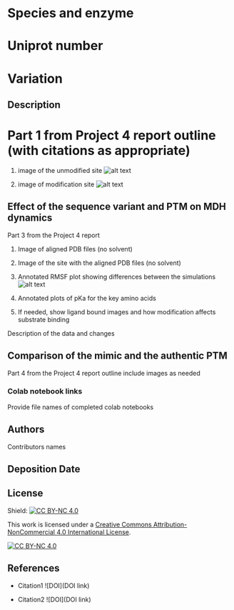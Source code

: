 # Species and enzyme
# Uniprot number
# Variation


## Description

# Part 1 from Project 4 report outline (with citations as appropriate)

1. image of the unmodified site
![alt text](images/XXX.png)

2. image of modification site
![alt text](images/XXX.png)


## Effect of the sequence variant and PTM on MDH dynamics

Part 3 from the Project 4 report

1. Image of aligned PDB files (no solvent)

2. Image of the site with the aligned PDB files (no solvent)

3. Annotated RMSF plot showing differences between the simulations
![alt text](images/XXX.png)

4. Annotated plots of pKa for the key amino acids

5. If needed, show ligand bound images and how modification affects substrate binding

Description of the data and changes


## Comparison of the mimic and the authentic PTM

Part 4 from the Project 4 report outline
include images as needed


### Colab notebook links

Provide file names of completed colab notebooks



## Authors

Contributors names

## Deposition Date

## License

Shield: [![CC BY-NC 4.0][cc-by-nc-shield]][cc-by-nc]

This work is licensed under a
[Creative Commons Attribution-NonCommercial 4.0 International License][cc-by-nc].

[![CC BY-NC 4.0][cc-by-nc-image]][cc-by-nc]

[cc-by-nc]: https://creativecommons.org/licenses/by-nc/4.0/
[cc-by-nc-image]: https://licensebuttons.net/l/by-nc/4.0/88x31.png
[cc-by-nc-shield]: https://img.shields.io/badge/License-CC%20BY--NC%204.0-lightgrey.svg


## References

* Citation1 ![DOI](DOI link)

* Citation2 ![DOI](DOI link)
